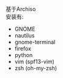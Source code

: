 基于Archiso</br>
安装有:
-    GNOME
-    nautilus
-    gnome-terminal
-    firefox
-    python
-    vim (spf13-vim)
-    zsh (oh-my-zsh)
